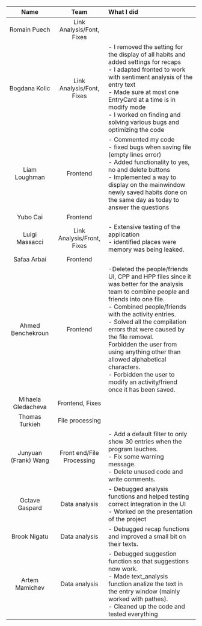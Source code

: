 | Name                 |Team               |      What I did             |
|:----------------------:|:-----------------:|:-------------------------|
| Romain Puech         |Link Analysis/Font, Fixes  ||- Bug hunting and extensive bug fixing <br>- Management of last changes with every member of the team <br>- Visual changes <br> -created example/tuto entry <br>- Prepared presentation
| Bogdana Kolic        |Link Analysis/Font, Fixes  |- I removed the setting for the display of all habits and added settings for recaps<br> - I adapted fronted to work with sentiment analysis of the entry text<br> - Made sure at most one EntryCard at a time is in modify mode <br> - I worked on finding and solving various bugs and optimizing the code<br>|
| Liam Loughman        |Frontend                   |- Commented my code<br>- fixed bugs when saving file (empty lines error)<br>- Added functionality to yes, no and delete buttons<br>- Implemented a way to display on the mainwindow newly saved habits done on the same day as today to answer the questions|
| Yubo Cai             |Frontend                   ||
| Luigi Massacci       |Link Analysis/Front, Fixes | - Extensive testing of the application <br>- identified places were memory was being leaked. <br>
| Safaa Arbai          |Frontend                   ||
| Ahmed Benchekroun    |Frontend                   |-Deleted the people/friends UI, CPP and HPP files since it was better for the analysis team to combine people and friends into one file. <br>- Combined people/friends with the activity entries. <br>- Solved all the compilation errors that were caused by the file removal.<br> Forbidden the user from using anything other than allowed alphabetical characters. <br>- Forbidden the user to modify an activity/friend once it has been saved.|
| Mihaela Gledacheva   |Frontend, Fixes            ||
| Thomas Turkieh       |File processing            ||
| Junyuan (Frank) Wang |Front end/File Processing  |- Add a default filter to only show 30 entries when the program lauches. <br> - Fix some warning message. <br> - Delete unused code and write comments.|
| Octave Gaspard       |Data analysis              |- Debugged analysis functions and helped testing correct integration in the UI<br>- Worked on the presentation of the project<br>|
| Brook Nigatu         |Data analysis              |- Debugged recap functions and improved a small bit on their texts.|
| Artem Mamichev       |Data analysis              |- Debugged suggestion function so that suggestions now work. <br>- Made text_analysis function analize the text in the entry window (mainly worked with pathes). <br>- Cleaned up the code and tested everything|    
